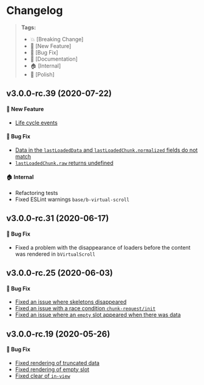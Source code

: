 Changelog
=========

> **Tags:**
> - :boom:       [Breaking Change]
> - :rocket:     [New Feature]
> - :bug:        [Bug Fix]
> - :memo:       [Documentation]
> - :house:      [Internal]
> - :nail_care:  [Polish]

## v3.0.0-rc.39 (2020-07-22)

#### :rocket: New Feature

* [Life cycle events](https://github.com/V4Fire/Client/issues/205)

#### :bug: Bug Fix

* [Data in the `lastLoadedData` and `lastLoadedChunk.normalized` fields do not match](https://github.com/V4Fire/Client/issues/281)
* [`lastLoadedChunk.raw` returns undefined](https://github.com/V4Fire/Client/issues/267)

#### :house: Internal

* Refactoring tests
* Fixed ESLint warnings `base/b-virtual-scroll`

## v3.0.0-rc.31 (2020-06-17)

#### :bug: Bug Fix

* Fixed a problem with the disappearance of loaders before the content was rendered in `bVirtualScroll`

## v3.0.0-rc.25 (2020-06-03)

#### :bug: Bug Fix

* [Fixed an issue where skeletons disappeared](https://github.com/V4Fire/Client/issues/230)
* [Fixed an issue with a race condition `chunk-request/init`](https://github.com/V4Fire/Client/issues/203)
* [Fixed an issue where an `empty` slot appeared when there was data](https://github.com/V4Fire/Client/issues/259)

## v3.0.0-rc.19 (2020-05-26)

#### :bug: Bug Fix

* [Fixed rendering of truncated data](https://github.com/V4Fire/Client/issues/231)
* [Fixed rendering of empty slot](https://github.com/V4Fire/Client/issues/241)
* [Fixed clear of `in-view`](https://github.com/V4Fire/Client/pull/201)
